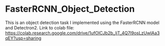 # FasterRCNN_Object_Detection
This is an object detection task I implemented using the FasterRCNN model and Detectron2. 
Link to colab file: https://colab.research.google.com/drive/1ufOlCJb2b_ljT_4Q7l9osLzUwlAa3qEY?usp=sharing
